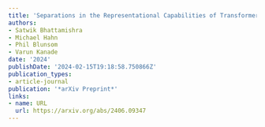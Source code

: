 ```yaml
---
title: 'Separations in the Representational Capabilities of Transformers and Recurrent Architectures'
authors:
- Satwik Bhattamishra
- Michael Hahn
- Phil Blunsom
- Varun Kanade
date: '2024'
publishDate: '2024-02-15T19:18:58.750866Z'
publication_types:
- article-journal
publication: '*arXiv Preprint*'
links:
- name: URL
  url: https://arxiv.org/abs/2406.09347
---
```

